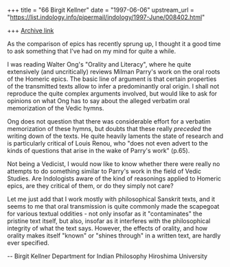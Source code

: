 +++
title = "66 Birgit Kellner"
date = "1997-06-06"
upstream_url = "https://list.indology.info/pipermail/indology/1997-June/008402.html"

+++
[Archive link](https://list.indology.info/pipermail/indology/1997-June/008402.html)

As the comparison of epics has recently sprung up, I thought it a good
time to ask something that I've had on my mind for quite a while. 

I was reading Walter Ong's "Orality and Literacy", where he quite
extensively (and uncritically) reviews Milman Parry's work on the oral
roots of the Homeric epics. The basic line of argument is that certain
properties of the transmitted texts allow to infer a predominantly oral
origin. I shall not reproduce the quite complex arguments involved, but
would like to ask for opinions on what Ong has to say about the alleged
verbatim oral memorization of the Vedic hymns. 

Ong does not question that there was considerable effort for a verbatim
memorization of these hymns, but doubts that these really *preceded* the
writing down of the texts. He quite heavily laments the state of
research and is particularly critical of Louis Renou, who "does not even
advert to the kinds of questions that arise in the wake of Parry's work"
(p.65).  

Not being a Vedicist, I would now like to know whether there were really
no attempts to do something similar to Parry's work in the field of
Vedic Studies. Are Indologists aware of the kind of reasonings applied
to Homeric epics, are they critical of them, or do they simply not care? 

Let me just add that I work mostly with philosophical Sanskrit texts,
and it seems to me that oral transmission is quite commonly made the
scapegoat for various textual oddities - not only insofar as it
"contaminates" the pristine text itself, but also, insofar as it
interferes with the philosophical integrity of what the text says.
However, the effects of orality, and how orality makes itself "known" or
"shines through" in a written text, are hardly ever specified. 

-- 
Birgit Kellner
Department for Indian Philosophy
Hiroshima University





